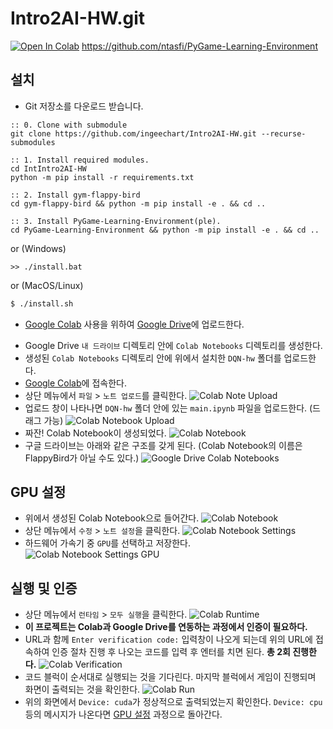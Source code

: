 # Intro2AI-HW.git
[![Open In Colab](https://colab.research.google.com/assets/colab-badge.svg)](https://colab.research.google.com/github/ingeechart/Intro2AI-HW.git/blob/gym/main.ipynb)
https://github.com/ntasfi/PyGame-Learning-Environment

## 설치
* Git 저장소를 다운로드 받습니다.
```batch
:: 0. Clone with submodule
git clone https://github.com/ingeechart/Intro2AI-HW.git --recurse-submodules

:: 1. Install required modules.
cd IntIntro2AI-HW
python -m pip install -r requirements.txt

:: 2. Install gym-flappy-bird
cd gym-flappy-bird && python -m pip install -e . && cd ..

:: 3. Install PyGame-Learning-Environment(ple).
cd PyGame-Learning-Environment && python -m pip install -e . && cd ..
```
or (Windows)
```batch
>> ./install.bat
```
or (MacOS/Linux)
```bash
$ ./install.sh
```

* [Google Colab](https://colab.research.google.com) 사용을 위하여 [Google Drive](https://drive.google.com)에 업로드한다.
- Google Drive `내 드라이브` 디렉토리 안에 `Colab Notebooks` 디렉토리를 생성한다.
- 생성된 `Colab Notebooks` 디렉토리 안에 위에서 설치한 `DQN-hw` 폴더를 업로드한다.
- [Google Colab](https://colab.research.google.com)에 접속한다.
- 상단 메뉴에서 `파일` > `노트 업로드`를 클릭한다.
![Colab Note Upload](https://github.com/ingeechart/DQN-hw/blob/main/res/colab_intro.PNG)
- 업로드 창이 나타나면 `DQN-hw` 폴더 안에 있는 `main.ipynb` 파일을 업로드한다. (드래그 가능)
![Colab Notebook Upload](https://github.com/ingeechart/DQN-hw/blob/main/res/colab_upload_notebook.PNG)
- 짜잔! Colab Notebook이 생성되었다.
![Colab Notebook](https://github.com/ingeechart/DQN-hw/blob/main/res/colab_notebook.PNG)
- 구글 드라이브는 아래와 같은 구조를 갖게 된다. (Colab Notebook의 이름은 FlappyBird가 아닐 수도 있다.)
![Google Drive Colab Notebooks](https://github.com/ingeechart/DQN-hw/blob/main/res/gdrive.PNG)

## GPU 설정
* 위에서 생성된 Colab Notebook으로 들어간다.
![Colab Notebook](https://github.com/ingeechart/DQN-hw/blob/main/res/colab_notebook.PNG)
* 상단 메뉴에서 `수정` > `노트 설정`을 클릭한다.
![Colab Notebook Settings](https://github.com/ingeechart/DQN-hw/blob/main/res/colab_notebook_settings.PNG)
* 하드웨어 가속기 중 `GPU`를 선택하고 저장한다.
![Colab Notebook Settings GPU](https://github.com/ingeechart/DQN-hw/blob/main/res/colab_notebook_settings_gpu.PNG)

## 실행 및 인증
* 상단 메뉴에서 `런타임` > `모두 실행`을 클릭한다.
![Colab Runtime](https://github.com/ingeechart/DQN-hw/blob/main/res/colab_notebook_runtime.PNG)
* **이 프로젝트는 Colab과 Google Drive를 연동하는 과정에서 인증이 필요하다.**
* URL과 함께 `Enter verification code:` 입력창이 나오게 되는데 위의 URL에 접속하여 인증 절차 진행 후 나오는 코드를 입력 후 엔터를 치면 된다. **총 2회 진행한다.**
![Colab Verification](https://github.com/ingeechart/DQN-hw/blob/main/res/colab_verification_code.PNG)
* 코드 블럭이 순서대로 실행되는 것을 기다린다. 마지막 블럭에서 게임이 진행되며 화면이 출력되는 것을 확인한다.
![Colab Run](https://github.com/ingeechart/DQN-hw/blob/main/res/colab_notebook_run.PNG)
* 위의 화면에서 `Device: cuda`가 정상적으로 출력되었는지 확인한다. `Device: cpu` 등의 메시지가 나온다면 [GPU 설정](https://github.com/ingeechart/DQN-hw#GPU-설정) 과정으로 돌아간다.